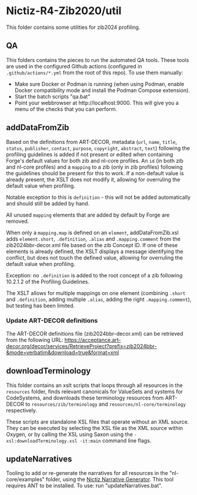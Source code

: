 # Nictiz-R4-Zib2020/util

This folder contains some utilities for zib2024 profiling.

## QA

This folders contains the pieces to run the automated QA tools. These tools are used in the configured Github actions (configured in `.github/actions/*.yml` from the root of this repo). To use them manually:
* Make sure Docker or Podman is running (when using Podman, enable Docker compatibility mode and install the Podman Compose extension).
* Start the batch scripts "qa.bat"
* Point your webbrowser at http://localhost:9000. This will give you a menu of the checks that you can perform.

## addDataFromZib

Based on the definitions from ART-DECOR, metadata (`url`, `name`, `title`, `status`, `publisher`, `contact`, `purpose`, `copyright`, `abstract`, `text`) following the profiling guidelines is added if not present or edited when containing Forge's default values for both zib and nl-core profiles. An `id` (in both zib and nl-core profiles) and a `mapping` to a zib (only in zib profiles) following the guidelines should be present for this to work. If a non-default value is already present, the XSLT does not modify it, allowing for overruling the default value when profiling.

Notable exception to this is `definition` - this will not be added automatically and should still be added by hand.

All unused `mapping` elements that are added by default by Forge are removed.

When only a `mapping.map` is defined on an `element`, addDataFromZib.xsl adds `element.short`, `.definition`, `.alias` and `.mapping.comment` from the zib2024bbr-decor.xml file based on the zib Concept ID. If one of these elements is already defined, the XSLT displays a message identifying the conflict, but does not touch the defined value, allowing for overruling the default value when profiling.

Exception: no `.definition` is added to the root concept of a zib following 10.2.1.2 of the Profiling Guidelines.

The XSLT allows for multiple mappings on one element (combining `.short` and `.definition`, adding multiple `.alias`, adding the right `.mapping.comment`), but testing has been limited.

### Update ART-DECOR definitions

The ART-DECOR definitions file (zib2024bbr-decor.xml) can be retrieved from the following URL: <https://acceptance.art-decor.org/decor/services/RetrieveProject?prefix=zib2024bbr-&mode=verbatim&download=true&format=xml>

## downloadTerminology

This folder contains an xslt scripts that loops through all resources in the `resources` folder, finds relevant canonicals for ValueSets and systems for CodeSystems, and downloads these terminology resources from ART-DECOR to `resources/zib/terminology` and `resources/nl-core/terminology` respectively.

These scripts are standalone XSL files that operate without an XML source. They can be executed by selecting the XSL file as the XML source within Oxygen, or by calling the XSL using Saxon using the `-xsl:downloadTerminology.xsl -it:main` command line flags.

## updateNarratives

Tooling to add or re-generate the narratives for all resources in the "nl-core/examples" folder, using the [Nictiz Narrative Generator](https://github.com/Nictiz/HL7-mappings/tree/master/fhir-narrativegenerator). This tool requires ANT to be installed. To use: run "updateNarratives.bat".